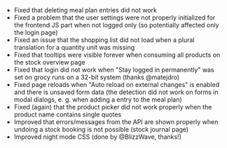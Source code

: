 - Fixed that deleting meal plan entries did not work
- Fixed a problem that the user settings were not properly initialized for the frontend JS part when not logged only (so potentially affected only the login page)
- Fixed an issue that the shopping list did not load when a plural translation for a quantity unit was missing
- Fixed that tooltips were visible forever when consuming all products on the stock overview page
- Fixed that login did not work when "Stay logged in permanently" was set on grocy runs on a 32-bit system (thanks @matejdro)
- Fixed page reloads when "Auto reload on external changes" is enabled and there is unsaved form data (the detection did not work on forms in modal dialogs, e. g. when adding a entry to the meal plan)
- Fixed (again) that the product picker did not work properly when the product name contains single quotes
- Improved that errors/messages from the API are shown properly when undoing a stock booking is not possible (stock journal page)
- Improved night mode CSS (done by @BlizzWave, thanks!)
